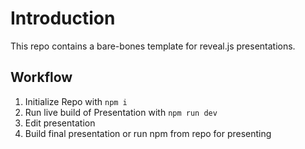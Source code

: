 # Introduction

This repo contains a bare-bones template for reveal.js presentations. 

## Workflow

1. Initialize Repo with ```npm i```
2. Run live build of Presentation with ```npm run dev```
3. Edit presentation
4. Build final presentation or run npm from repo for presenting

